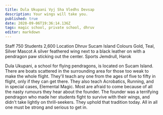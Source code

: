 ```yaml
---
title: Dula Ukupani Vyj Sha Vledhs Devsap
description: Your wings will take you.
published: true
date: 2020-09-06T19:36:14.136Z
tags: magic school, private school, dhruv
editor: markdown
---
```


Staff 	750
Students 	2,600
Location 	Dhruv Sucam Island
Colours 	Gold, Teal, Silver
Mascot 	A silver feathered wing next to a black leather on with a pendragon paw sticking out the center.
Sports 	Jemdrull, Harok

Dula Ukupani, a school for flying pendragons, is located on Sucam Island. There are boats scattered in the surrounding area for those too weak to make the whole flight. They'll teach any one from the ages of five to fifty in flight, only if they can get there. They also teach Acrobatics, Running, and in special cases, Elemental Magic. Most are afraid to come because of all the nasty rumours they hear about the founder. The founder was a terrifying pendragon who made her students fight to survive with their wings, and didn't take lightly on thrill-seekers. They uphold that tradition today. All in all one must be strong and serious to get in. 